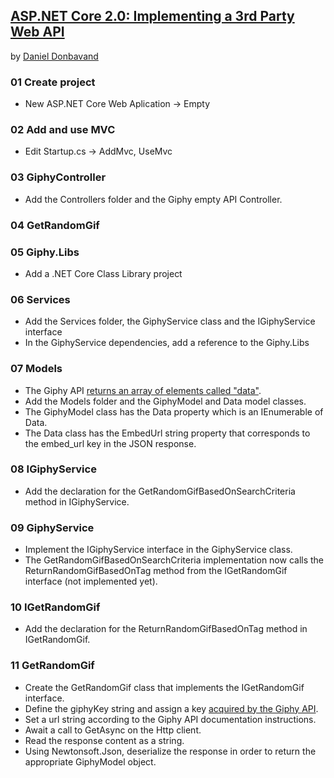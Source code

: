 ## [ASP.NET Core 2.0: Implementing a 3rd Party Web API](https://www.youtube.com/watch?v=3J9Cs9ybZDg)

by [Daniel Donbavand](https://danieldonbavand.com/)


### 01 Create project

* New ASP.NET Core Web Aplication -> Empty

### 02 Add and use MVC

* Edit Startup.cs -> AddMvc, UseMvc


### 03 GiphyController

* Add the Controllers folder and the Giphy empty API Controller.

### 04 GetRandomGif

### 05 Giphy.Libs

* Add a .NET Core Class Library project

### 06 Services

* Add the Services folder, the GiphyService class and the IGiphyService interface 
* In the GiphyService dependencies, add a reference to the Giphy.Libs

### 07 Models

* The Giphy API [returns an array of elements called "data"](http://api.giphy.com/v1/gifs/search?q=acdc&api_key=8xCc9oDNGiUKZxXoxYAvwy5bq34JnChj).
* Add the Models folder and the GiphyModel and Data model classes.
* The GiphyModel class has the Data property which is an IEnumerable of Data.
* The Data class has the EmbedUrl string property that corresponds to the embed_url key in the JSON response.

### 08 IGiphyService

* Add the declaration for the GetRandomGifBasedOnSearchCriteria method in IGiphyService.


### 09 GiphyService

* Implement the IGiphyService interface in the GiphyService class.
* The GetRandomGifBasedOnSearchCriteria implementation now calls the ReturnRandomGifBasedOnTag method from the IGetRandomGif interface (not implemented yet). 


### 10 IGetRandomGif

* Add the declaration for the ReturnRandomGifBasedOnTag method in IGetRandomGif.


### 11 GetRandomGif

* Create the GetRandomGif class that implements the IGetRandomGif interface.
* Define the giphyKey string and assign a key [acquired by the Giphy API](https://developers.giphy.com/dashboard/).
* Set a url string according to the Giphy API documentation instructions.
* Await a call to GetAsync on the Http client.
* Read the response content as a string.
* Using Newtonsoft.Json, deserialize the response in order to return the appropriate GiphyModel object.